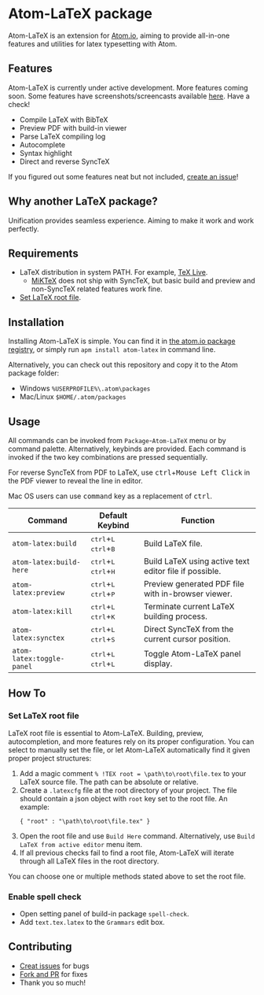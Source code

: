 # Atom-LaTeX package

Atom-LaTeX is an extension for [Atom.io](https://atom.io/), aiming to provide all-in-one features and utilities for latex typesetting with Atom.

## Features

Atom-LaTeX is currently under active development. More features coming soon.
Some features have screenshots/screencasts available [here](https://github.com/James-Yu/Atom-LaTeX/blob/master/GALLERY.md). Have a check!

- Compile LaTeX with BibTeX
- Preview PDF with build-in viewer
- Parse LaTeX compiling log
- Autocomplete
- Syntax highlight
- Direct and reverse SyncTeX

If you figured out some features neat but not included, [create an issue](https://github.com/James-Yu/Atom-LaTeX/issues/new)!

## Why another LaTeX package?

Unification provides seamless experience. Aiming to make it work and work perfectly.

## Requirements

- LaTeX distribution in system PATH. For example, [TeX Live](https://www.tug.org/texlive/).
  - [MiKTeX](https://miktex.org/) does not ship with SyncTeX, but basic build and preview and non-SyncTeX related features work fine.
- [Set LaTeX root file](#root_file).

## Installation

Installing Atom-LaTeX is simple. You can find it in [the atom.io package registry](https://atom.io/packages/atom-latex), or simply run `apm install atom-latex` in command line.

Alternatively, you can check out this repository and copy it to the Atom package folder:
- Windows `%USERPROFILE%\.atom\packages`
- Mac/Linux `$HOME/.atom/packages`

## Usage

All commands can be invoked from `Package`-`Atom-LaTeX` menu or by command palette. Alternatively, keybinds are provided. Each command is invoked if the two key combinations are pressed sequentially.

For reverse SyncTeX from PDF to LaTeX, use <kbd>ctrl</kbd>+<kbd>Mouse Left Click</kbd> in the PDF viewer to reveal the line in editor.

Mac OS users can use <kbd>command</kbd> key as a replacement of <kbd>ctrl</kbd>.

| Command               | Default Keybind                             | Function |
|-----------------------|---------------------------------------------|----------|
| `atom-latex:build`      | <kbd>ctrl</kbd>+<kbd>L</kbd> <kbd>ctrl</kbd>+<kbd>B</kbd> | Build LaTeX file. |
| `atom-latex:build-here` | <kbd>ctrl</kbd>+<kbd>L</kbd> <kbd>ctrl</kbd>+<kbd>H</kbd> | Build LaTeX using active text editor file if possible. |
| `atom-latex:preview`    | <kbd>ctrl</kbd>+<kbd>L</kbd> <kbd>ctrl</kbd>+<kbd>P</kbd> | Preview generated PDF file with in-browser viewer. |
| `atom-latex:kill`       | <kbd>ctrl</kbd>+<kbd>L</kbd> <kbd>ctrl</kbd>+<kbd>K</kbd> | Terminate current LaTeX building process. |
| `atom-latex:synctex`   | <kbd>ctrl</kbd>+<kbd>L</kbd> <kbd>ctrl</kbd>+<kbd>S</kbd> | Direct SyncTeX from the current cursor position. |
| `atom-latex:toggle-panel`   | <kbd>ctrl</kbd>+<kbd>L</kbd> <kbd>ctrl</kbd>+<kbd>L</kbd> | Toggle Atom-LaTeX panel display. |

## How To
### <a name="root_file"></a>Set LaTeX root file
LaTeX root file is essential to Atom-LaTeX. Building, preview, autocompletion, and more features rely on its proper configuration. You can select to manually set the file, or let Atom-LaTeX automatically find it given proper project structures:

1. Add a magic comment `% !TEX root = \path\to\root\file.tex` to your LaTeX source file. The path can be absolute or relative.
2. Create a `.latexcfg` file at the root directory of your project. The file should contain a json object with `root` key set to the root file. An example:
   ```
   { "root" : "\path\to\root\file.tex" }
   ```
3. Open the root file and use `Build Here` command. Alternatively, use `Build LaTeX from active editor` menu item.
4. If all previous checks fail to find a root file, Atom-LaTeX will iterate through all LaTeX files in the root directory.

You can choose one or multiple methods stated above to set the root file.

### Enable spell check
- Open setting panel of build-in package `spell-check`.
- Add `text.tex.latex` to the `Grammars` edit box.

## Contributing

- [Creat issues](https://github.com/James-Yu/Atom-LaTeX/issues) for bugs
- [Fork and PR](https://github.com/James-Yu/Atom-LaTeX/pulls) for fixes
- Thank you so much!

